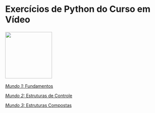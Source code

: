 # Exercícios de Python do Curso em Vídeo
<h3 align="left"> 
    <img src="https://res.cloudinary.com/mts-cloud/image/upload/v1564075921/curso-em-video/logoCursoemVideo_i32iqd.jpg" width="150px" />
</h3>

<a href="https://www.youtube.com/playlist?list=PLHz_AreHm4dlKP6QQCekuIPky1CiwmdI6">*Mundo 1:* Fundamentos  

<a href="https://www.youtube.com/playlist?list=PLHz_AreHm4dk_nZHmxxf_J0WRAqy5Czye">*Mundo 2:* Estruturas de Controle

<a href="https://www.youtube.com/playlist?list=PLHz_AreHm4dksnH2jVTIVNviIMBVYyFnH">*Mundo 3:* Estruturas Compostas
